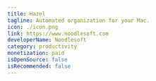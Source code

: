 ```yaml
---
title: Hazel
tagline: Automated organization for your Mac.
icon: ./icon.png
link: https://www.noodlesoft.com
developerName: Noodlesoft
category: productivity
monetization: paid
isOpenSource: false
isRecommended: false
---
```

